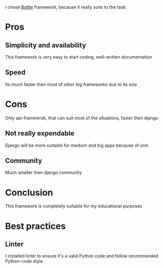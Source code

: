 I chose [Bottle](https://bottlepy.org/docs/dev/) framework, because it really suits to the task: 
# Pros

## Simplicity and availability
This framework is very easy to start coding, well-written documentation

## Speed
Its much faster then most of other big frameworks due to its size

# Cons
Only api-framewrok, that can suit most of the situations, faster then django

## Not really expendable
Django will be more suitable for medium and big apps because of orm

## Community
Much smaller then django community

# Conclusion
This framework is completely suitable for my educational purposes

# Best practices

## Linter
I installed linter to ensure it's a valid Python code and follow recommended Python-code style. 
